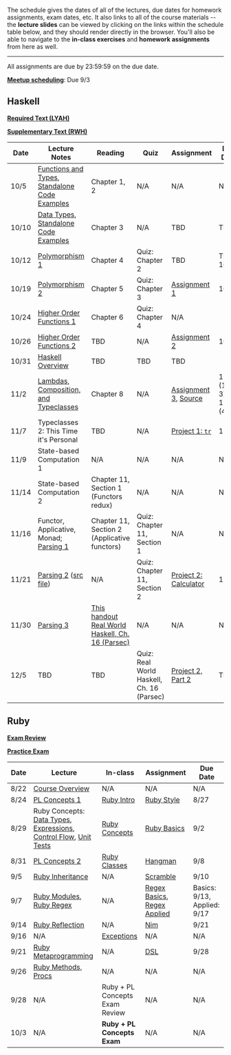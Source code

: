 The schedule gives the dates of all of the lectures, due dates for homework
assignments, exam dates, etc. It also links to all of the course materials --
the **lecture slides** can be viewed by clicking on the links within the
schedule table below, and they should render directly in the browser. You'll
also be able to navigate to the **in-class exercises** and **homework
assignments** from here as well.

--------------------------------------------------------------------------------

All assignments are due by 23:59:59 on the due date.

[**Meetup scheduling**](assignments/meetup.md): Due 9/3

Haskell
-------

[**Required Text (LYAH)**](http://learnyouahaskell.com/chapters)

[**Supplementary Text (RWH)**](http://book.realworldhaskell.org/read/)

Date  | Lecture Notes | Reading | Quiz | Assignment | Due Date
----  | ------------- | ------- | ---- | ---------- | --------
10/5  | [Functions and Types](lectures/haskell/01-functions_types/notes.pdf), [Standalone Code Examples](lectures/haskell/01-functions_types/notes.hs) | Chapter 1, 2 | N/A | N/A | N/A
10/10 | [Data Types](lectures/haskell/02-data_types/notes.pdf), [Standalone Code Examples](lectures/haskell/02-data_types/notes.hs) | Chapter 3 | N/A | TBD | TBD
10/12 | [Polymorphism 1](lectures/haskell/03-polymorphism_1/notes.pdf) | Chapter 4 | Quiz: Chapter 2 | TBD | TBD 10/17 | No Class | N/A | N/A | N/A | N/A
10/19 | [Polymorphism 2](lectures/haskell/04-polymorphism_2/notes.pdf) | Chapter 5 | Quiz: Chapter 3 | [Assignment 1](assignments/haskell/1-types_functions/assignment.pdf) | 10/24
10/24 | [Higher Order Functions 1](lectures/haskell/05-higher_order_functions/notes.md) | Chapter 6 | Quiz: Chapter 4 | N/A
10/26 | [Higher Order Functions 2](lectures/haskell/06-currying/notes.pdf) | TBD | N/A | [Assignment 2](assignments/haskell/2/assignment.md) | 10/31
10/31 | [Haskell Overview](lectures/haskell/07-haskell_overview/presentation.pdf) | TBD | TBD| TBD
11/2  | [Lambdas, Composition, and Typeclasses](lectures/haskell/08-typeclasses/notes.pdf) | Chapter 8 | N/A | [Assignment 3](assignments/haskell/3-higher_order_functions/assignment.pdf), [Source](assignments/haskell/3-higher_order_functions/Assignment3.hs) | 11/7 (1-3), 11/9 (4)
11/7  | Typeclasses 2: This Time it's Personal | TBD | N/A | [Project 1: `tr`](assignments/haskell/4-tr/README.md) | 11/13
11/9  | State-based Computation 1 | N/A | N/A | N/A | N/A
11/14 | State-based Computation 2 | Chapter 11, Section 1 (Functors redux) | N/A | N/A | N/A
11/16 | Functor, Applicative, Monad; [Parsing 1](http://www.scs.stanford.edu/16wi-cs240h/slides/parsing-slides.html) | Chapter 11, Section 2 (Applicative functors) | Quiz: Chapter 11, Section 1 | N/A | N/A
11/21 | [Parsing 2](http://www.scs.stanford.edu/16wi-cs240h/slides/parsing-slides.html) ([src file](./lectures/haskell/11-parsing/DumbP.hs)) | N/A | Quiz: Chapter 11, Section 2 | [Project 2: Calculator](assignments/haskell/5-calculator/README.md) | 12/1
11/30 | [Parsing 3](http://www.scs.stanford.edu/16wi-cs240h/slides/parsing-slides.html) | [This handout](./assignments/haskell/monadic_parsec.md) [Real World Haskell, Ch. 16 (Parsec)](http://book.realworldhaskell.org/read/using-parsec.html) | N/A | N/A | N/A
12/5  | TBD | TBD | Quiz: Real World Haskell, Ch. 16 (Parsec) | [Project 2, Part 2](./assignments/haskell/6-calculator_2/README.md) | TBD

Ruby
----

[**Exam Review**](exams/review-ruby.md)

[**Practice Exam**](exams/practice_exam.pdf)

Date | Lecture | In-class | Assignment | Due Date
---- | ------- | -------- | ---------- | --------
8/22 | [Course Overview](slides/course_overview/slides.pdf) | N/A | N/A | N/A
8/24 | [PL Concepts 1](slides/pl_concepts/1/slides.pdf) | [Ruby Intro](class_exercises/ruby/0-intro.md) | [Ruby Style](assignments/ruby/0-style/) | 8/27
8/29 | Ruby Concepts: [Data Types](slides/ruby/1/a-data_types/slides.pdf), [Expressions](slides/ruby/1/b-expressions/slides.pdf), [Control Flow](slides/ruby/1/c-control_flow/slides.pdf), [Unit Tests](slides/ruby/1/d-unit_tests/slides.pdf) | [Ruby Concepts](class_exercises/ruby/1-basics.md) | [Ruby Basics](assignments/ruby/1-basics/) | 9/2
8/31 | [PL Concepts 2](slides/pl_concepts/2/slides.pdf) | [Ruby Classes](class_exercises/ruby/2-classes/) | [Hangman](assignments/ruby/2-hangman/) | 9/8
9/5  | [Ruby Inheritance](slides/ruby/2/a-inheritance/slides.pdf) | N/A | [Scramble](assignments/ruby/3-scramble//) | 9/10
9/7  | [Ruby Modules](slides/ruby/2/b-modules/slides.pdf), [Ruby Regex](slides/ruby/3-regex/slides.pdf) | N/A | [Regex Basics](assignments/ruby/4-regexp_basics/), [Regex Applied](assignments/ruby/5-regexp_applied/) | Basics: 9/13, Applied: 9/17
9/14 | [Ruby Reflection](slides/ruby/4-reflection/slides.pdf) | N/A | [Nim](assignments/ruby/6-nim/) | 9/21
9/16 | N/A | [Exceptions](class_exercises/ruby/3-exceptions) | N/A | N/A
9/21 | [Ruby Metaprogramming](slides/ruby/5-metaprogramming/slides.pdf) | N/A | [DSL](assignments/ruby/7-dsl/) | 9/28
9/26 | [Ruby Methods, Procs](slides/ruby/6-methods_procs/slides.pdf) | N/A | N/A | N/A
9/28 | N/A | Ruby + PL Concepts Exam Review | N/A | N/A
10/3 | N/A | **Ruby + PL Concepts Exam** | N/A | N/A
